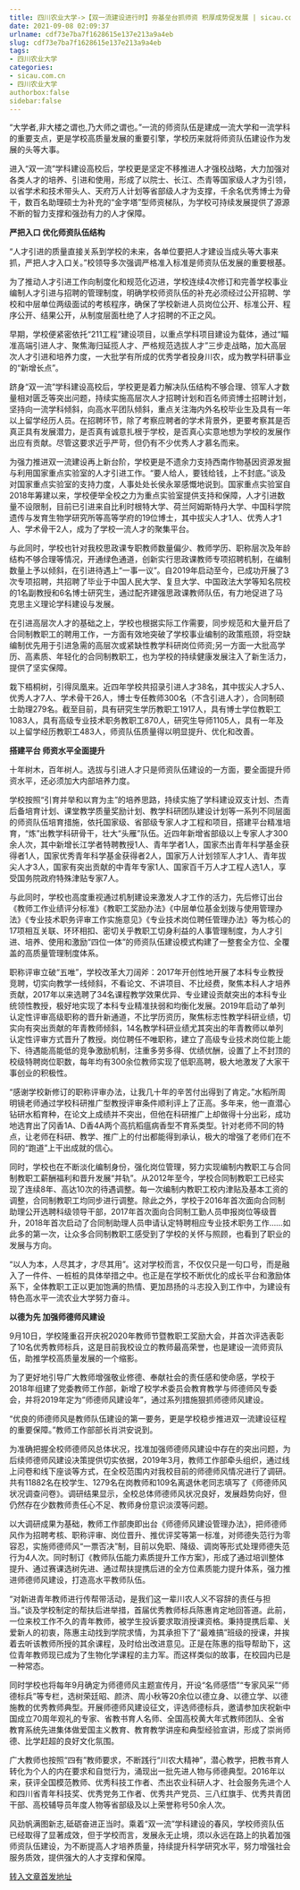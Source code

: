 ```yaml
---
title: 四川农业大学->【双一流建设进行时】夯基垒台抓师资 积厚成势促发展 | sicau.com.cn
date: 2021-09-08 02:09:37
urlname: cdf73e7ba7f1628615e137e213a9a4eb
slug: cdf73e7ba7f1628615e137e213a9a4eb
tags: 
- 四川农业大学
categories:
- sicau.com.cn
- 四川农业大学
authorbox:false
sidebar:false
---
```

“大学者,非大楼之谓也,乃大师之谓也。”一流的师资队伍是建成一流大学和一流学科的重要支点，更是学校高质量发展的重要引擎，学校历来就将师资队伍建设作为发展的头等大事。

进入“双一流”学科建设高校后，学校更是坚定不移推进人才强校战略，大力加强对各类人才的培养、引进和使用，形成了以院士、长江、杰青等国家级人才为引领，以省学术和技术带头人、天府万人计划等省部级人才为支撑，千余名优秀博士为骨干，数百名助理硕士为补充的“金字塔”型师资梯队，为学校可持续发展提供了源源不断的智力支撑和强劲有力的人才保障。

**严把入口 优化师资队伍结构**

“人才引进的质量直接关系到学校的未来，各单位要把人才建设当成头等大事来抓，严把人才入口关。”校领导多次强调严格准入标准是师资队伍发展的重要根基。

为了推动人才引进工作向制度化和规范化迈进，学校连续4次修订和完善学校事业编制人才引进与招聘的管理制度，明确学校师资队伍的补充必须经过公开招聘、学校和中层单位两级面试的考核程序，确保了学校新进人员岗位公开、标准公开、程序公开、结果公开，从制度层面杜绝了人才招聘的不正之风。

早期，学校便紧密依托“211工程”建设项目，以重点学科项目建设为载体，通过“瞄准高端引进人才、聚焦海归延揽人才、严格规范选拔人才”三步走战略，加大高层次人才引进和培养力度，一大批学有所成的优秀学者投身川农，成为教学科研事业的“新增长点”。

跻身“双一流”学科建设高校后，学校更是着力解决队伍结构不够合理、领军人才数量相对匮乏等突出问题，持续实施高层次人才招聘计划和百名师资博士招聘计划，坚持向一流学科倾斜，向高水平团队倾斜，重点关注海内外名校毕业生及具有一年以上留学经历人员。在招聘环节，除了考察应聘者的学术背景外，更要考察其是否真正具有发展潜力，是否真有诚意扎根于学校，是否真心实意地想为学校的发展作出应有贡献。尽管这要求近乎严苛，但仍有不少优秀人才慕名而来。

为强力推进双一流建设再上新台阶，学校更是不遗余力支持西南作物基因资源发掘与利用国家重点实验室的人才引进工作。“要人给人，要钱给钱，上不封底。”谈及对国家重点实验室的支持力度，人事处处长侯永翠感慨地说到。国家重点实验室自2018年筹建以来，学校便举全校之力为重点实验室提供支持和保障，人才引进数量不设限制，目前已引进来自比利时根特大学、荷兰阿姆斯特丹大学、中国科学院遗传与发育生物学研究所等高等学府的19位博士，其中拔尖人才1人、优秀人才1人、学术骨干2人，成为了学校一流人才的聚集平台。

与此同时，学校也针对我校思政课专职教师数量偏少、教师学历、职称层次及年龄结构不够合理等情况，开通绿色通道，创新实行思政课教师专项招聘机制，在编制数量上予以倾斜，在引进待遇上“一事一议”。自2019年启动至今，已成功开展了3次专项招聘，共招聘了毕业于中国人民大学、复旦大学、中国政法大学等知名院校的1名副教授和6名博士研究生，通过配齐建强思政课教师队伍，有力地促进了马克思主义理论学科建设与发展。

在引进高层次人才的基础之上，学校也根据实际工作需要，同步规范和大量开启了合同制教职工的聘用工作，一方面有效地突破了学校事业编制的政策瓶颈，将空缺编制优先用于引进急需的高层次或紧缺性教学科研岗位师资;另一方面一大批高学历、高素质、年轻化的合同制教职工，也为学校的持续健康发展注入了新生活力，提供了坚实保障。

栽下梧桐树，引得凤凰来。近四年学校共招录引进人才38名，其中拔尖人才5人、优秀人才7人、学术骨干26人，博士专任教师300名（不含引进人才），合同制硕士助理279名。截至目前，具有研究生学历教职工1917人，具有博士学位教职工1083人，具有高级专业技术职务教职工870人，研究生导师1105人，具有一年及以上留学经历教职工483人，师资队伍质量得以明显提升、优化和改善。

**搭建平台 师资水平全面提升**

十年树木，百年树人。选拔与引进人才只是师资队伍建设的一方面，要全面提升师资水平，还必须加大内部培养力度。

学校按照“引育并举和以育为主”的培养思路，持续实施了学科建设双支计划、杰青后备培育计划、课堂教学质量奖励计划、教学科研团队建设计划等一系列不同层面的师资队伍培育措施，依托国家级、省部级专家人才工程和项目，搭建平台精准培育，“炼”出教学科研骨干，壮大“头雁”队伍。近四年新增省部级以上专家人才300余人次，其中新增长江学者特聘教授1人、青年学者1人，国家杰出青年科学基金获得者1人，国家优秀青年科学基金获得者2人，国家万人计划领军人才1人、青年拔尖人才3人，国家有突出贡献的中青年专家1人、国家百千万人才工程人选1人，享受国务院政府特殊津贴专家7人。

与此同时，学校也高度重视通过机制建设来激发人才工作的活力，先后修订出台《教师工作业绩评分标准》《教职工奖励办法》《中层单位基金划拨与使用管理办法》《专业技术职务评审工作实施意见》《专业技术岗位聘任管理办法》等为核心的17项相互关联、环环相扣、密切关乎教职工切身利益的人事管理制度，为人才引进、培养、使用和激励“四位一体”的师资队伍建设模式构建了一整套全方位、全覆盖的高质量管理制度体系。

职称评审立破“五唯”，学校改革大刀阔斧：2017年开创性地开展了本科专业教授竞聘，切实向教学一线倾斜，不看论文、不讲项目、不比经费，聚焦本科人才培养贡献，2017年以来选聘了34名课程教学效果优异、专业建设贡献突出的本科专业统领性教授，极好地实现了本科专业精准扶弱和均衡化发展。2019年启动了单列认定性评审高级职称的晋升新通道，不比学历资历，聚焦标志性教学科研业绩，切实向有突出贡献的年青教师倾斜，14名教学科研业绩尤其突出的年青教师以单列认定性评审方式晋升了教授。岗位聘任不唯职称，建立了高级专业技术岗位能上能下、待遇能高能低的竞争激励机制，注重多劳多得、优绩优酬，设置了上不封顶的校级特聘岗位职数，每年均有300余位教师实现了低职高聘，极大地激发了大家干事创业的积极性。

“感谢学校新修订的职称评审办法，让我几十年的辛苦付出得到了肯定。”水稻所周明镜老师通过学校科研推广型教授评审条件顺利评上了正高。多年来，他一直潜心钻研水稻育种，在论文上成绩并不突出，但他在科研推广上却做得十分出彩，成功地选育出了冈香1A、D香4A两个高抗稻瘟病香型不育系类型。针对老师不同的特点，让老师在科研、教学、推广上的付出都能得到承认，极大的增强了老师们在不同的“跑道”上干出成就的信心。

同时，学校也在不断淡化编制身份，强化岗位管理，努力实现编制内教职工与合同制教职工薪酬福利和晋升发展“并轨”。从2012年至今，学校合同制教职工已经实现了连续8年、高达10次的待遇调整。每一次编制内教职工校内津贴及基本工资的调整，合同制教职工均同步进行调整。除此之外，学校于2016年首次面向合同制助理公开选聘科级领导干部，2017年首次面向合同制工勤人员申报岗位等级晋升，2018年首次启动了合同制助理人员申请认定特聘相应专业技术职务工作……如此多的第一次，让众多合同制教职工感受到了学校的关怀与照顾，也看到了职业的发展与方向。

“以人为本，人尽其才，才尽其用”。这对学校而言，不仅仅只是一句口号，而是融入了一件件、一桩桩的具体举措之中。也正是在学校不断优化的成长平台和激励体系下，全体教职工正以更加饱满的热情、更加昂扬的斗志投入到工作中，为建设有特色高水平一流农业大学努力奋斗。

**以德为先 加强师德师风建设**

9月10日，学校隆重召开庆祝2020年教师节暨教职工奖励大会，并首次评选表彰了10名优秀教师标兵，这是目前我校设立的教师最高荣誉，也是建设一流师资队伍，助推学校高质量发展的一个缩影。

为了更好地引导广大教师增强敬业修德、奉献社会的责任感和使命感，学校于2018年组建了党委教师工作部，新增了校学术委员会教育教学与师德师风专委会，并将2019年定为“师德师风建设年”，通过系列措施狠抓师德师风建设。

“优良的师德师风是教师队伍建设的第一要务，更是学校稳步推进双一流建设征程的重要保障。”教师工作部部长肖洪安说到。

为准确把握全校师德师风总体状况，找准加强师德师风建设中存在的突出问题，为后续师德师风建设决策提供切实依据，2019年3月，教师工作部牵头组织，通过线上问卷和线下座谈等方式，在全校范围内对我校目前的师德师风情况进行了调研。共有11882名在校学生、1279名在岗教师和109名离退休老同志填写了《师德师风状况调查问卷》。调研结果显示，全校总体师德师风状况良好，发展趋势向好，但仍然存在少数教师责任心不足、教师身份意识淡漠等问题。

以大调研成果为基础，教师工作部庚即出台《师德师风建设管理办法》，把师德师风作为招聘考核、职称评审、岗位晋升、推优评奖等第一标准，对师德失范行为零容忍，实施师德师风“一票否决”制，目前以免职、降级、调岗等形式处理师德失范行为4人次。同时制订《教师队伍能力素质提升工作方案》，形成了通过培训整体提升、通过赛课选树先进、通过帮扶提携后进的全方位素质能力提升体系，强力推进师德师风建设，打造高水平教师队伍。

“对新进青年教师进行传帮带活动，是我们这一辈川农人义不容辞的责任与担当。”谈及学校制定的帮扶后进举措，首届优秀教师标兵陈惠肯定地回答道。此前，一位来校工作不久的青年教师，被学生投诉要求取消授课资格。秉持提携后辈、关爱新人的初衷，陈惠主动找到学院求情，为其承担下了“最难搞”班级的授课，并挨着去听该教师所授的其余课程，及时给出改进意见。正是在陈惠的指导帮助下，这位青年教师现已成为了生物化学课程的主力军。而这样类似的故事，在校园内已是一种常态。

同时学校也将每年9月确定为师德师风主题宣传月，开设“名师感悟”“专家风采”“师德标兵”等专栏，选树荣廷昭、颜济、周小秋等20余位以德立身、以德立学、以德施教的优秀教师典型。开展师德师风建设征文，评选师德标兵，邀请参加庆祝新中国成立70周年观礼的专家、省教书育人名师、全国高校黄大年式教师团队、全省教育系统先进集体做爱国主义教育、教育教学讲座和典型经验宣讲，形成了崇尚师德、比学赶超的良好文化氛围。

广大教师也按照“四有”教师要求，不断践行“川农大精神”，潜心教学，把教书育人转化为个人的内在要求和自觉行为，涌现出一批先进人物与师德典型。2016年以来，获评全国模范教师、优秀科技工作者、杰出农业科研人才、社会服务先进个人和四川省青年科技奖、优秀党务工作者、优秀共产党员、三八红旗手、优秀共青团干部、高校辅导员年度人物等省部级及以上荣誉称号50余人次。

风劲帆满图新志,砥砺奋进正当时。乘着“双一流”学科建设的春风，学校师资队伍已经取得了显著成效，但于学校而言，发展永无止境，须以永远在路上的执着加强师资队伍建设，为不断提高人才培养质量，持续提升科学研究水平，努力增强社会服务质效，提供强大的人才支撑和保障。



[转入文章首发地址](https://news.sicau.edu.cn/info/1135/60127.htm)